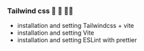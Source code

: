 ### Tailwind css 🍑 🚀 🧑‍💻

- installation and setting Tailwindcss + vite
- installation and setting Vite
- installation and setting ESLint with prettier
